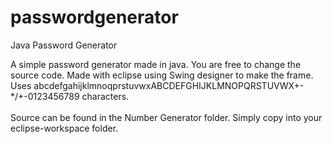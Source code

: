 # passwordgenerator

Java Password Generator

A simple password generator made in java. You are free to change the source code. Made with eclipse using Swing designer to make the frame. 
Uses abcdefgahijklmnoqprstuvwxABCDEFGHIJKLMNOPQRSTUVWX+-*/+-0123456789 characters.
<br><br>Source can be found in the Number Generator folder. Simply copy into your eclipse-workspace folder.
